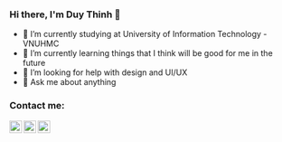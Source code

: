 ### Hi there, I'm Duy Thinh 👋

- 🔭 I’m currently studying at University of Information Technology - VNUHMC
- 🌱 I’m currently learning things that I think will be good for me in the future
- 🤔 I’m looking for help with design and UI/UX
- 💬 Ask me about anything
### Contact me:

[<img align="left" alt="Duy Thịnh | Facebook" width="22px" src="https://cdn.jsdelivr.net/npm/simple-icons@v3/icons/facebook.svg" />][facebook]
[<img align="left" alt="Duy Thịnh | Instagram" width="22px" src="https://cdn.jsdelivr.net/npm/simple-icons@v3/icons/instagram.svg" />][instagram]
[<img align="left" alt="Duy Thịnh | Instagram" width="22px" src="https://cdn.jsdelivr.net/npm/simple-icons@v3/icons/gmail.svg" />][gmail]

[facebook]: https://www.facebook.com/dduythinhhh/
[instagram]: https://www.instagram.com/duythinh_zezn/ 
[gmail]: mailto:thinh195thinh@gmail.com

